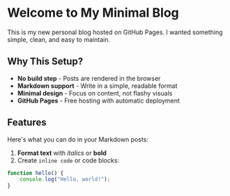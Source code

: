 <!--
date: 2023-09-01  # Optional (defaults to file creation date)
-->
# Welcome to My Minimal Blog

This is my new personal blog hosted on GitHub Pages. I wanted something simple, clean, and easy to maintain.

## Why This Setup?

- **No build step** - Posts are rendered in the browser
- **Markdown support** - Write in a simple, readable format
- **Minimal design** - Focus on content, not flashy visuals
- **GitHub Pages** - Free hosting with automatic deployment

## Features

Here's what you can do in your Markdown posts:

1. **Format text** with *italics* or **bold**
2. Create `inline code` or code blocks:

```javascript
function hello() {
    console.log("Hello, world!");
}
